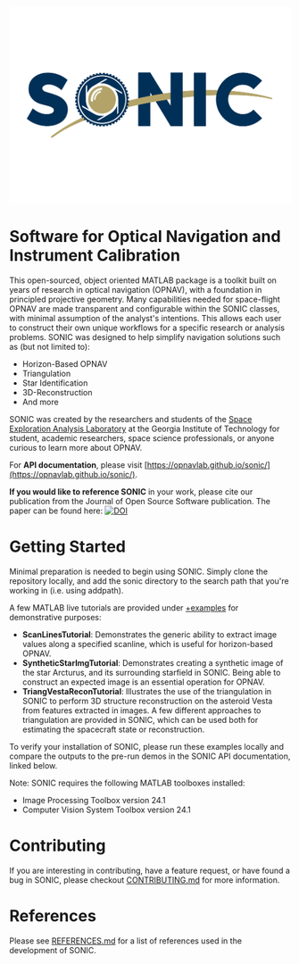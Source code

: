 ![SONIC](https://github.com/opnavlab/sonic/blob/main/logos/sonic_banner.png)
# **S**oftware for **O**ptical **N**avigation and **I**nstrument **C**alibration
This open-sourced, object oriented MATLAB package is a toolkit built on years of research in
optical navigation (OPNAV), with a foundation in principled projective geometry. Many 
capabilities needed for space-flight OPNAV are made transparent and configurable within the SONIC classes, 
with minimal assumption of the analyst's intentions. This allows each user to construct their own 
unique workflows for a specific research or analysis problems. SONIC was designed to help simplify navigation solutions such as (but not limited to):

- Horizon-Based OPNAV
- Triangulation
- Star Identification
- 3D-Reconstruction
- And more

SONIC was created by the researchers and students of the [Space Exploration Analysis 
Laboratory](https://seal.ae.gatech.edu/) at the Georgia Institute of Technology for student, 
academic researchers, space science professionals, or anyone curious to learn more about OPNAV.

For **API documentation**, please visit [https://opnavlab.github.io/sonic/](https://opnavlab.github.io/sonic/).

**If you would like to reference SONIC** in your work, please cite our publication from the Journal of Open Source Software publication. The paper can be found here:
[![DOI](https://joss.theoj.org/papers/10.21105/joss.06916/status.svg)](https://doi.org/10.21105/joss.06916)

# Getting Started
Minimal preparation is needed to begin using SONIC. Simply clone the repository locally,
and add the sonic directory to the search path that you're working in (i.e. using addpath). 

A few MATLAB live tutorials are provided under [+examples](https://github.com/opnavlab/sonic/tree/main/%2Bexamples)
for demonstrative purposes:
- **ScanLinesTutorial**: Demonstrates the generic ability to extract image values along a specified scanline, which is useful for horizon-based OPNAV.
- **SyntheticStarImgTutorial**: Demonstrates creating a synthetic image of the star Arcturus, and its surrounding starfield in SONIC. Being able to construct an expected image is an essential operation for OPNAV.
- **TriangVestaReconTutorial**: Illustrates the use of the triangulation in SONIC to perform 3D structure reconstruction on the asteroid Vesta from features extracted in images. A few different approaches to triangulation are provided in SONIC, which can be used both for estimating the spacecraft state or reconstruction.

To verify your installation of SONIC, please run these examples locally and compare the outputs to the pre-run demos in the SONIC API documentation, linked below.

Note: SONIC requires the following MATLAB toolboxes installed:
- Image Processing Toolbox version 24.1
- Computer Vision System Toolbox version 24.1

# Contributing
If you are interesting in contributing, have a feature request, or have found a bug in SONIC, please checkout [CONTRIBUTING.md](https://github.com/opnavlab/sonic/blob/main/CONTRIBUTING.md) for more information.

# References
Please see [REFERENCES.md](https://github.com/opnavlab/sonic/blob/main/REFERENCES.md) for a list of references used in the development of SONIC.
